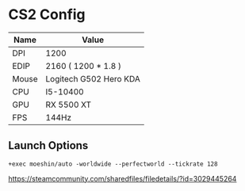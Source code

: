 # CS2 Config

Name | Value
----|----
DPI | 1200
EDIP | 2160 ( 1200 * 1.8 )
Mouse | Logitech G502 Hero KDA
CPU | I5-10400
GPU | RX 5500 XT
FPS | 144Hz

## Launch Options
```text
+exec moeshin/auto -worldwide --perfectworld --tickrate 128
```


https://steamcommunity.com/sharedfiles/filedetails/?id=3029445264
